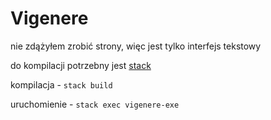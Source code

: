 # Vigenere

nie zdążyłem zrobić strony, więc jest tylko interfejs tekstowy

do kompilacji potrzebny jest [stack](https://docs.haskellstack.org/en/stable/install_and_upgrade/)

kompilacja - `stack build`

uruchomienie - `stack exec vigenere-exe`

